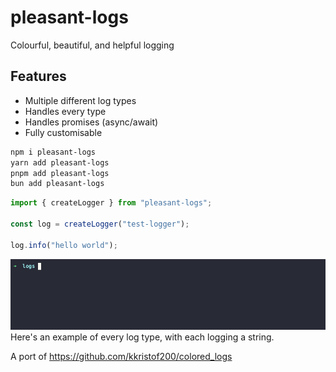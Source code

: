 # pleasant-logs

Colourful, beautiful, and helpful logging

## Features
 - Multiple different log types
 - Handles every type
 - Handles promises (async/await)
 - Fully customisable

```bash
npm i pleasant-logs
yarn add pleasant-logs
pnpm add pleasant-logs
bun add pleasant-logs
```

```javascript
import { createLogger } from "pleasant-logs";

const log = createLogger("test-logger");

log.info("hello world");
```

![demo](demo.gif)
Here's an example of every log type, with each logging a string.

A port of <https://github.com/kkristof200/colored_logs>
